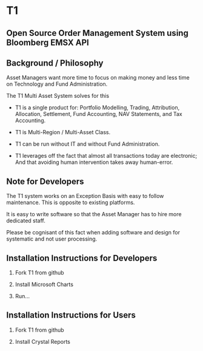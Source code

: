 T1
==

Open Source Order Management System using Bloomberg EMSX API
------------------------------------------------------------

Background / Philosophy
-----------------------
Asset Managers want more time to focus on making money and less time on Technology and Fund Administration.

The T1 Multi Asset System solves for this
- T1 is a single product for:
  Portfolio Modelling, Trading, Attribution, Allocation, Settlement, Fund Accounting, NAV Statements, and Tax Accounting.
  
- T1 is Multi-Region / Multi-Asset Class.

- T1 can be run without IT and without Fund Administration.

- T1 leverages off the fact that almost all transactions today are electronic; 
   And that avoiding human intervention takes away human-error.


Note for Developers
-------------------
The T1 system works on an Exception Basis with easy to follow maintenance. This is opposite to existing platforms.

It is easy to write software so that the Asset Manager has to hire more dedicated staff.

Please be cognisant of this fact when adding software and design for systematic and not user processing.


Installation Instructions for Developers
----------------------------------------
1) Fork T1 from github

2) Install Microsoft Charts

3) Run...


Installation Instructions for Users
----------------------------------------
1) Fork T1 from github

2) Install Crystal Reports
